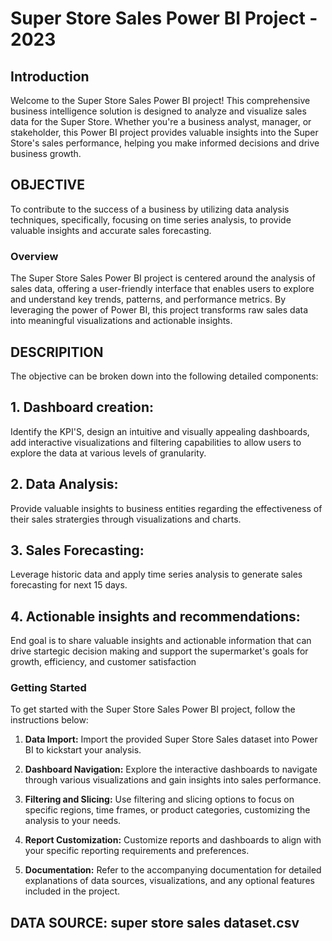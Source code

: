 # Super Store Sales Power BI Project - 2023

## Introduction

Welcome to the Super Store Sales Power BI project! This comprehensive business intelligence solution is designed to analyze and visualize sales data for the Super Store. Whether you're a business analyst, manager, or stakeholder, this Power BI project provides valuable insights into the Super Store's sales performance, helping you make informed decisions and drive business growth.

## OBJECTIVE

To contribute to the success of a business by utilizing data analysis techniques, specifically, focusing on time series analysis, to provide valuable insights and accurate sales forecasting.

### Overview

The Super Store Sales Power BI project is centered around the analysis of sales data, offering a user-friendly interface that enables users to explore and understand key trends, patterns, and performance metrics. By leveraging the power of Power BI, this project transforms raw sales data into meaningful visualizations and actionable insights.

## DESCRIPITION
The objective can be broken down into the following detailed components:

## 1. Dashboard creation:
Identify the KPI'S, design an intuitive and visually appealing dashboards, add interactive visualizations and filtering capabilities to allow users to explore the data at various levels of granularity.
## 2. Data Analysis:
Provide valuable insights to business entities regarding the effectiveness of their sales stratergies through visualizations and charts.
## 3. Sales Forecasting:
Leverage historic data and apply time series analysis to generate sales forecasting for next 15 days.
## 4. Actionable insights and recommendations:
End goal is to share valuable insights and actionable information that can drive startegic decision making and support the supermarket's goals for growth, efficiency, and customer satisfaction


### Getting Started

To get started with the Super Store Sales Power BI project, follow the instructions below:

1. **Data Import:** Import the provided Super Store Sales dataset into Power BI to kickstart your analysis.

2. **Dashboard Navigation:** Explore the interactive dashboards to navigate through various visualizations and gain insights into sales performance.

3. **Filtering and Slicing:** Use filtering and slicing options to focus on specific regions, time frames, or product categories, customizing the analysis to your needs.

4. **Report Customization:** Customize reports and dashboards to align with your specific reporting requirements and preferences.

5. **Documentation:** Refer to the accompanying documentation for detailed explanations of data sources, visualizations, and any optional features included in the project.

## DATA SOURCE: super store sales dataset.csv

 
